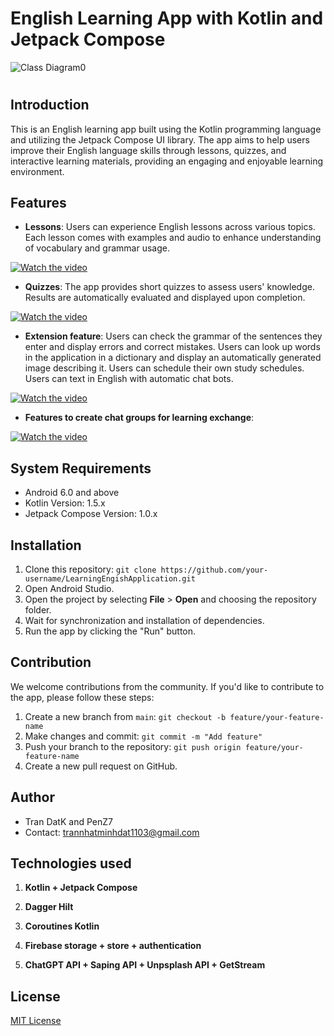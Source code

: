 # English Learning App with Kotlin and Jetpack Compose


![Class Diagram0](https://github.com/TranDatk/LearningEngishApplication/assets/84312661/86dd1c33-c3e5-4802-ae5e-7d007cf34ef3)

#

## Introduction

This is an English learning app built using the Kotlin programming language and utilizing the Jetpack Compose UI library. The app aims to help users improve their English language skills through lessons, quizzes, and interactive learning materials, providing an engaging and enjoyable learning environment.

## Features
- **Lessons**: Users can experience English lessons across various topics. Each lesson comes with examples and audio to enhance understanding of vocabulary and grammar usage.


[![Watch the video](https://github.com/TranDatk/LearningEngishApplication/assets/84312661/845ef67b-06bd-40cd-9d9e-1f0c4ac9e4c7)](https://github.com/TranDatk/LearningEngishApplication/assets/84312661/12661cdc-b8d2-4e0f-9240-400340d002e4)


- **Quizzes**: The app provides short quizzes to assess users' knowledge. Results are automatically evaluated and displayed upon completion.
  
[![Watch the video](https://github.com/TranDatk/LearningEngishApplication/assets/84312661/845ef67b-06bd-40cd-9d9e-1f0c4ac9e4c7)](https://github.com/TranDatk/LearningEngishApplication/assets/84312661/119300e2-ad8e-49c0-b8ae-9721972566cf)



- **Extension feature**: Users can check the grammar of the sentences they enter and display errors and correct mistakes. Users can look up words in the application in a dictionary and display an automatically generated image describing it. Users can schedule their own study schedules. Users can text in English with automatic chat bots.

  
[![Watch the video](https://github.com/TranDatk/LearningEngishApplication/assets/84312661/845ef67b-06bd-40cd-9d9e-1f0c4ac9e4c7)](https://github.com/TranDatk/LearningEngishApplication/assets/84312661/7b45e3cc-7fee-4426-af5c-2e0264fa63b4)

- **Features to create chat groups for learning exchange**:

[![Watch the video](https://github.com/TranDatk/LearningEngishApplication/assets/84312661/845ef67b-06bd-40cd-9d9e-1f0c4ac9e4c7)](https://github.com/TranDatk/LearningEngishApplication/assets/84312661/f0ce5c48-4a38-4173-a350-1d49663f9ad6)




## System Requirements

- Android 6.0 and above
- Kotlin Version: 1.5.x
- Jetpack Compose Version: 1.0.x

## Installation

1. Clone this repository: `git clone https://github.com/your-username/LearningEngishApplication.git`
2. Open Android Studio.
3. Open the project by selecting **File** > **Open** and choosing the repository folder.
4. Wait for synchronization and installation of dependencies.
5. Run the app by clicking the "Run" button.

## Contribution

We welcome contributions from the community. If you'd like to contribute to the app, please follow these steps:

1. Create a new branch from `main`: `git checkout -b feature/your-feature-name`
2. Make changes and commit: `git commit -m "Add feature"`
3. Push your branch to the repository: `git push origin feature/your-feature-name`
4. Create a new pull request on GitHub.

## Author

- Tran DatK and PenZ7
- Contact: trannhatminhdat1103@gmail.com

## Technologies used
1. **Kotlin + Jetpack Compose** 

2. **Dagger Hilt**

3. **Coroutines Kotlin**
   
4. **Firebase storage + store + authentication**

5. **ChatGPT API + Saping API + Unpsplash API + GetStream**

## License

[MIT License](LICENSE)
 
